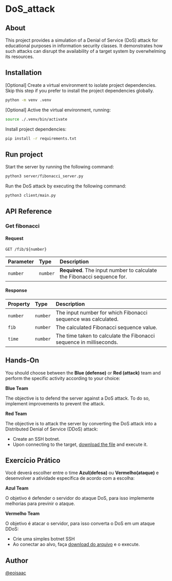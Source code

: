 # DoS_attack

## About

This project provides a simulation of a Denial of Service (DoS) attack for educational purposes in information security classes. It demonstrates how such attacks can disrupt the availability of a target system by overwhelming its resources.

## Installation

[Optional] Create a virtual environment to isolate project dependencies. Skip this step if you prefer to install the project dependencies globally.

```bash
python -m venv .venv
```

[Optional] Active the virtual environment, running:

```bash
source ./.venv/bin/activate
```

Install project dependencies:

```bash
pip install -r requirements.txt
```

## Run project

Start the server by running the following command:

```bash
python3 server/fibonacci_server.py
```

Run the DoS attack by executing the following command:

```bash
python3 client/main.py
```

## API Reference

### Get fibonacci

#### Request

```http
GET /fib/${number}
```

| Parameter | Type     | Description                       |
| :-------- | :------- | :-------------------------------- |
| `number`  | `number` | **Required**. The input number to calculate the Fibonacci sequence for.       |

#### Response

| Property | Type     | Description                                 |
| :------- | :------- | :------------------------------------------ |
| `number` | `number` | The input number for which Fibonacci sequence was calculated. |
| `fib`    | `number` | The calculated Fibonacci sequence value.      |
| `time`   | `number` | The time taken to calculate the Fibonacci sequence in milliseconds. |

## Hands-On

You should choose between the **Blue (defense)** or **Red (attack)** team and perform the specific activity according to your choice:

**Blue Team**

The objective is to defend the server against a DoS attack. To do so, implement improvements to prevent the attack.

**Red Team**

The objective is to attack the server by converting the DoS attack into a Distributed Denial of Service (DDoS) attack:

- Create an SSH botnet.
- Upon connecting to the target, [download the file](https://raw.githubusercontent.com/eoisaac/DoS_attack/main/client/main.py) and execute it.

## Exercício Prático

Você deverá escolher entre o time **Azul(defesa)** ou **Vermelho(ataque)** e desenvolver a atividade específica de acordo com a escolha:

**Azul Team**

O objetivo é defender o servidor do ataque DoS, para isso implemente melhorias para previnir o ataque.

**Vermelho Team**

O objetivo é atacar o servidor, para isso converta o DoS em um ataque DDoS:

- Crie uma simples botnet SSH
- Ao conectar ao alvo, faça [download do arquivo](https://raw.githubusercontent.com/eoisaac/DoS_attack/main/client/main.py) e o execute.

## Author

[@eoisaac](https://www.github.com/eoisaac)
